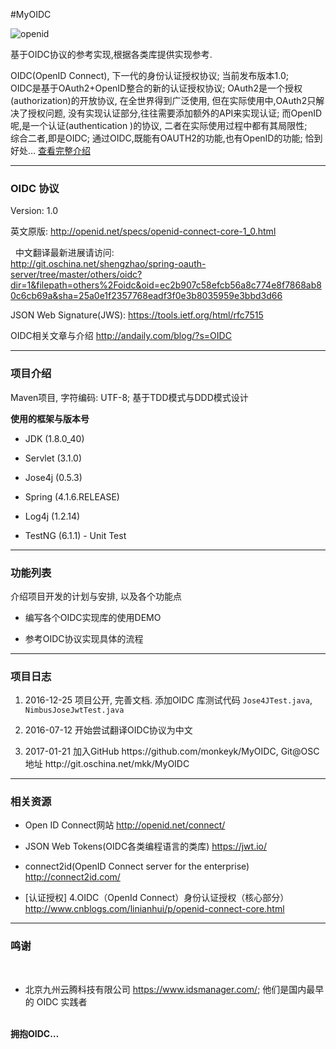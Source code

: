 #MyOIDC

<img src="http://andaily.com/blog/wp-content/uploads/2016/12/openid.png" alt="openid"/>
<p>
    基于OIDC协议的参考实现,根据各类库提供实现参考.
</p>
<p>
OIDC(OpenID Connect), 下一代的身份认证授权协议; 当前发布版本1.0;
<br/>
OIDC是基于OAuth2+OpenID整合的新的认证授权协议; OAuth2是一个授权(authorization)的开放协议, 在全世界得到广泛使用, 但在实际使用中,OAuth2只解决了授权问题, 没有实现认证部分,往往需要添加额外的API来实现认证; 而OpenID呢,是一个认证(authentication )的协议, 二者在实际使用过程中都有其局限性;
<br/>
综合二者,即是OIDC; 通过OIDC,既能有OAUTH2的功能,也有OpenID的功能; 恰到好处…
    <a href="http://andaily.com/blog/?p=440">查看完整介绍</a>
</p>
<hr/>

<h3>OIDC 协议</h3>
Version: 1.0
<br/>
<p>
    英文原版: <a href="http://openid.net/specs/openid-connect-core-1_0.html">http://openid.net/specs/openid-connect-core-1_0.html</a>
</p>
<p>
    中文翻译最新进展请访问:<br/> <a href="http://git.oschina.net/shengzhao/spring-oauth-server/tree/master/others/oidc?dir=1&filepath=others%2Foidc&oid=ec2b907c58efcb56a8c774e8f7868ab80c6cb69a&sha=25a0e1f2357768eadf3f0e3b8035959e3bbd3d66">http://git.oschina.net/shengzhao/spring-oauth-server/tree/master/others/oidc?dir=1&filepath=others%2Foidc&oid=ec2b907c58efcb56a8c774e8f7868ab80c6cb69a&sha=25a0e1f2357768eadf3f0e3b8035959e3bbd3d66</a>
</p>

<p>
    JSON Web Signature(JWS): <a href="https://tools.ietf.org/html/rfc7515">https://tools.ietf.org/html/rfc7515</a>
</p>
<p>OIDC相关文章与介绍 <a href="http://andaily.com/blog/?s=OIDC">http://andaily.com/blog/?s=OIDC</a> </p>
<hr/>


<h3>项目介绍</h3>
<p>
    Maven项目, 字符编码: UTF-8; 基于TDD模式与DDD模式设计
</p>
<strong>使用的框架与版本号</strong>
<ul>
    <li><p>JDK (1.8.0_40)</p></li>
    <li><p>Servlet (3.1.0)</p></li>
    <li><p>Jose4j (0.5.3)</p></li>
    <li><p>Spring (4.1.6.RELEASE)</p></li>
    <li><p>Log4j (1.2.14)</p></li>
    <li><p>TestNG (6.1.1) - Unit Test</p></li>
</ul>


<hr/>


<h3>功能列表</h3>
<p>介绍项目开发的计划与安排, 以及各个功能点</p>

<ul>
    <li><p>编写各个OIDC实现库的使用DEMO</p></li>
    <li><p>参考OIDC协议实现具体的流程</p></li>
</ul>


<hr/>

<h3>项目日志</h3>

<ol>
    <li><p>2016-12-25  项目公开, 完善文档. 添加OIDC 库测试代码 <code>Jose4JTest.java</code>, <code>NimbusJoseJwtTest.java</code></p></li>
    <li><p>2016-07-12  开始尝试翻译OIDC协议为中文</p></li>
    <li><p>2017-01-21  加入GitHub https://github.com/monkeyk/MyOIDC, Git@OSC地址 http://git.oschina.net/mkk/MyOIDC</p></li>
</ol>

<hr/>

<h3>相关资源</h3>

<ul>
    <li><p>Open ID Connect网站 <a href="http://openid.net/connect/">http://openid.net/connect/</a> </p></li>
    <li><p>JSON Web Tokens(OIDC各类编程语言的类库) <a href="https://jwt.io/">https://jwt.io/</a> </p></li>
    <li><p>connect2id(OpenID Connect server for the enterprise) <a href="http://connect2id.com/">http://connect2id.com/</a> </p></li>
    <li><p>[认证授权] 4.OIDC（OpenId Connect）身份认证授权（核心部分） <a href="http://www.cnblogs.com/linianhui/p/openid-connect-core.html">http://www.cnblogs.com/linianhui/p/openid-connect-core.html</a> </p></li>
</ul>

<hr/>

<h3>鸣谢</h3>

<ul>
    <li><p>北京九州云腾科技有限公司 <a href="https://www.idsmanager.com/">https://www.idsmanager.com/</a>; 他们是国内最早的 OIDC 实践者</p></li>
</ul>



<br/>
<strong>拥抱OIDC…</strong>

